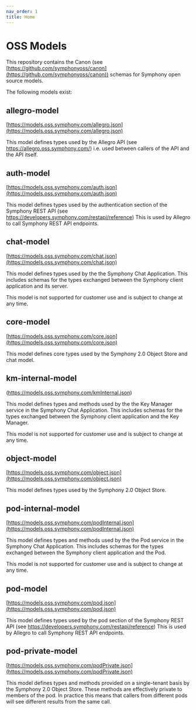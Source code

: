 ```yaml
---
nav_order: 1
title: Home
---
```

# OSS Models
This repository contains the Canon (see [https://github.com/symphonyoss/canon](https://github.com/symphonyoss/canon)) schemas for Symphony open source models.

The following models exist:

## allegro-model
[https://models.oss.symphony.com/allegro.json](https://models.oss.symphony.com/allegro.json)

This model defines types used by the Allegro API (see https://allegro.oss.symphony.com/) i.e. used between callers of the API
and the API itself.

## auth-model
[https://models.oss.symphony.com/auth.json](https://models.oss.symphony.com/auth.json)

This model defines types used by the authentication section of the Symphony REST API (see https://developers.symphony.com/restapi/reference) This is used by Allegro to call Symphony REST API endpoints.

## chat-model
[https://models.oss.symphony.com/chat.json](https://models.oss.symphony.com/chat.json)

This model defines types used by the the Symphony Chat Application. This includes schemas for the types exchanged between the Symphony client application and its server.

This model is not supported for customer use and is subject to change at any time.

## core-model
[https://models.oss.symphony.com/core.json](https://models.oss.symphony.com/core.json)

This model defines core types used by the Symphony 2.0 Object Store and chat model.

## km-internal-model
(https://models.oss.symphony.com/kmInternal.json)

This model defines types and methods used by the the Key Manager service in the Symphony Chat Application. This includes schemas for the types exchanged between the Symphony client application and the Key Manager.

This model is not supported for customer use and is subject to change at any time.

## object-model
[https://models.oss.symphony.com/object.json](https://models.oss.symphony.com/object.json)

This model defines types used by the Symphony 2.0 Object Store.

## pod-internal-model
[https://models.oss.symphony.com/podInternal.json](https://models.oss.symphony.com/podInternal.json)

This model defines types and methods used by the the Pod service in the Symphony Chat Application. This includes schemas for the types exchanged between the Symphony client application and the Pod.

This model is not supported for customer use and is subject to change at any time.

## pod-model
[https://models.oss.symphony.com/pod.json](https://models.oss.symphony.com/pod.json)

This model defines types used by the pod section of the Symphony REST API (see https://developers.symphony.com/restapi/reference) This is used by Allegro to call Symphony REST API endpoints.

## pod-private-model
[https://models.oss.symphony.com/podPrivate.json](https://models.oss.symphony.com/podPrivate.json)

This model defines types and methods provided on a single-tenant basis by the Symphony 2.0 Object Store. These methods are 
effectively private to members of the pod. In practice this means that callers from different pods will see different results
from the same call.

